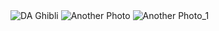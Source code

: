 <div class="gallery">
  <img src="../assets/img/DA_ZEBRI.png" alt="DA Ghibli">
  <img src="../assets/img/img_1.jpg" alt="Another Photo">
  <img src="../assets/img/img_2.jpg" alt="Another Photo_1">
</div>
